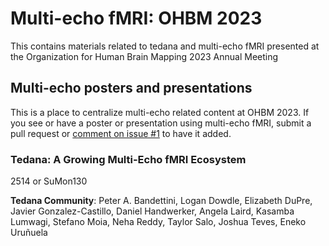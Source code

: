 # Multi-echo fMRI: OHBM 2023

This contains materials related to tedana and multi-echo fMRI presented at the Organization for Human Brain Mapping 2023 Annual Meeting


## Multi-echo posters and presentations

 This is a place to centralize multi-echo related content at OHBM 2023. If you see or have a poster or presentation using multi-echo fMRI, submit a pull request or [comment on issue #1](https://github.com/ME-ICA/ohbm-2023-multiecho/issues/1) to have it added.


### Tedana: A Growing Multi-Echo fMRI Ecosystem

2514 or SuMon130

**Tedana Community**: Peter A. Bandettini, Logan Dowdle, Elizabeth DuPre, Javier Gonzalez-Castillo, Daniel Handwerker, Angela Laird, Kasamba Lumwagi, Stefano Moia, Neha Reddy, Taylor Salo, Joshua Teves, Eneko Uruñuela
<!--- [Poster]() | [Poster pdf](./tedana_poster_OHBM2023.pdf) --->